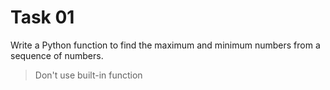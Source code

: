 # Task 01

Write a Python function to find the maximum and minimum numbers from a sequence of numbers.

> Don't use built-in function

